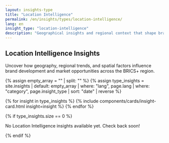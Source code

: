 ```yaml
---
layout: insights-type
title: "Location Intelligence"
permalink: /en/insights/types/location-intelligence/
lang: en
insight_type: "location-intelligence"
description: "Geographical insights and regional context that shape brand development and opportunities."
---
```


## Location Intelligence Insights

Uncover how geography, regional trends, and spatial factors influence brand development and market opportunities across the BRICS+ region.

{% assign empty_array = "" | split: "" %}
{% assign type_insights = site.insights | default: empty_array | where: "lang", page.lang | where: "category", page.insight_type | sort: "date" | reverse %}

<div class="insights-grid">
  {% for insight in type_insights %}
    {% include components/cards/insight-card.html insight=insight %}
  {% endfor %}
</div>

{% if type_insights.size == 0 %}
  <p class="no-insights">No Location Intelligence insights available yet. Check back soon!</p>
{% endif %}